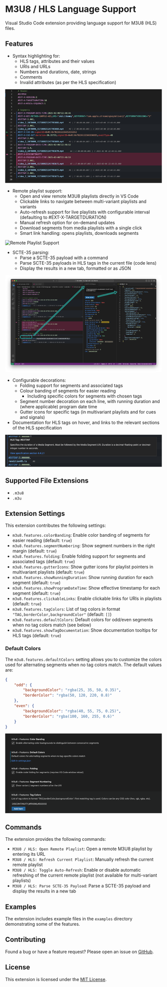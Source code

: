 # M3U8 / HLS Language Support

Visual Studio Code extension providing language support for M3U8 (HLS) files.

## Features

- Syntax highlighting for:
  - HLS tags, attributes and their values
  - URIs and URLs
  - Numbers and durations, date, strings
  - Comments
  - Invalid attributes (as per the HLS specification)

![Syntax Highlighting](https://raw.githubusercontent.com/wabiloo/vscode-m3u8-language/main/images/syntax-highlighting.png)

- Remote playlist support:
  - Open and view remote M3U8 playlists directly in VS Code
  - Clickable links to navigate between multi-variant playlists and variants
  - Auto-refresh support for live playlists with configurable interval (defaulting to #EXT-X-TARGETDURATION)
  - Manual refresh option for on-demand updates
  - Download segments from media playlists with a single click
  - Smart link handling: opens playlists, downloads segments

![Remote Playlist Support](https://raw.githubusercontent.com/wabiloo/vscode-m3u8-language/main/images/remote.gif)

- SCTE-35 parsing:
  - Parse a SCTE-35 payload with a command
  - Parse SCTE-35 payloads in HLS tags in the current file (code lens)
  - Display the results in a new tab, formatted or as JSON  

![SCTE-35 Parsing](https://raw.githubusercontent.com/wabiloo/vscode-m3u8-language/main/images/scte35.png)

- Configurable decorations:
  - Folding support for segments and associated tags
  - Colour banding of segments for easier reading
    - Including specific colors for segments with chosen tags
  - Segment number decoration on each line, with running duration and (where applicable) program date time
  - Gutter icons for specific tags (in multivariant playlists and for cues and signals)
- Documentation for HLS tags on hover, and links to the relevant sections of the HLS specification 

![Tag Documentation](https://raw.githubusercontent.com/wabiloo/vscode-m3u8-language/main/images/tag-documentation.png)

## Supported File Extensions

- `.m3u8`
- `.m3u`

## Extension Settings

This extension contributes the following settings:

* `m3u8.features.colorBanding`: Enable color banding of segments for easier reading (default: `true`)
* `m3u8.features.segmentNumbering`: Show segment numbers in the right margin (default: `true`)
* `m3u8.features.folding`: Enable folding support for segments and associated tags (default: `true`)
* `m3u8.features.gutterIcons`: Show gutter icons for playlist pointers in multivariant playlists (default: `true`)
* `m3u8.features.showRunningDuration`: Show running duration for each segment (default: `true`)
* `m3u8.features.showProgramDateTime`: Show effective timestamp for each segment (default: `true`)
* `m3u8.features.clickableLinks`: Enable clickable links for URIs in playlists (default: `true`)
* `m3u8.features.tagColors`: List of tag colors in format `"TAG,borderColor,backgroundColor"` (default: `[]`)
* `m3u8.features.defaultColors`: Default colors for odd/even segments when no tag colors match (see below)
* `m3u8.features.showTagDocumentation`: Show documentation tooltips for HLS tags (default: `true`)
### Default Colors

The `m3u8.features.defaultColors` setting allows you to customize the colors used for alternating segments when no tag colors match. The default values are:

```json
{
    "odd": {
        "backgroundColor": "rgba(25, 35, 50, 0.35)",
        "borderColor": "rgba(50, 120, 220, 0.8)"
    },
    "even": {
        "backgroundColor": "rgba(40, 55, 75, 0.25)",
        "borderColor": "rgba(100, 160, 255, 0.6)"
    }
}
```

![Settings](https://raw.githubusercontent.com/wabiloo/vscode-m3u8-language/main/images/settings.png)

## Commands

The extension provides the following commands:

* `M3U8 / HLS: Open Remote Playlist`: Open a remote M3U8 playlist by entering its URL
* `M3U8 / HLS: Refresh Current Playlist`: Manually refresh the current remote playlist
* `M3U8 / HLS: Toggle Auto-Refresh`: Enable or disable automatic refreshing of the current remote playlist (not available for multi-variant playlists)
* `M3U8 / HLS: Parse SCTE-35 Payload`: Parse a SCTE-35 payload and display the results in a new tab

## Examples

The extension includes example files in the `examples` directory demonstrating some of the features.

## Contributing

Found a bug or have a feature request? Please open an issue on [GitHub](https://github.com/wabiloo/vscode-m3u8-language).

## License

This extension is licensed under the [MIT License](LICENSE).
